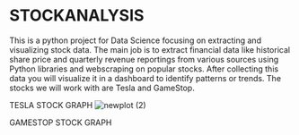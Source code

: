 # STOCKANALYSIS
This is a python project for Data Science focusing on extracting and visualizing stock data.
The main job is to extract financial data like historical share price and quarterly revenue reportings from various sources using Python libraries and webscraping on popular stocks. After collecting this data you will visualize it in a dashboard to identify patterns or trends. The stocks we will work with are Tesla and GameStop.

TESLA STOCK GRAPH
![newplot (2)](https://user-images.githubusercontent.com/79985347/169146165-884fc801-79ed-4a6d-8ae9-47d545fb625c.png)

GAMESTOP STOCK GRAPH

